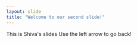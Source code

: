 ```yaml
---
layout: slide
title: "Welcome to our second slide!"
---
```

This is Shiva's slides
Use the left arrow to go back!